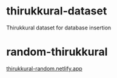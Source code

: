 # thirukkural-dataset
Thirukkural dataset for database insertion

# random-thirukkural
[thirukkural-random.netlify.app](https://thirukkural-random.netlify.app)
